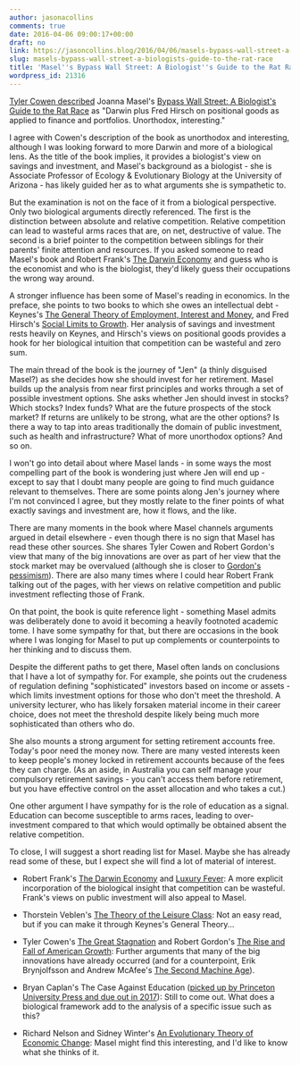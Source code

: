 ```yaml
---
author: jasonacollins
comments: true
date: 2016-04-06 09:00:17+00:00
draft: no
link: https://jasoncollins.blog/2016/04/06/masels-bypass-wall-street-a-biologists-guide-to-the-rat-race/
slug: masels-bypass-wall-street-a-biologists-guide-to-the-rat-race
title: 'Masel''s Bypass Wall Street: A Biologist''s Guide to the Rat Race'
wordpress_id: 21316
---
```


[Tyler Cowen described](http://marginalrevolution.com/marginalrevolution/2016/03/what-ive-been-reading-69.html) Joanna Masel's [Bypass Wall Street: A Biologist's Guide to the Rat Race](http://amzn.to/221iPjq) as "Darwin plus Fred Hirsch on positional goods as applied to finance and portfolios. Unorthodox, interesting."

I agree with Cowen's description of the book as unorthodox and interesting, although I was looking forward to more Darwin and more of a biological lens. As the title of the book implies, it provides a biologist's view on savings and investment, and Masel's background as a biologist - she is Associate Professor of Ecology & Evolutionary Biology at the University of Arizona - has likely guided her as to what arguments she is sympathetic to.

But the examination is not on the face of it from a biological perspective. Only two biological arguments directly referenced. The first is the distinction between absolute and relative competition. Relative competition can lead to wasteful arms races that are, on net, destructive of value. The second is a brief pointer to the competition between siblings for their parents' finite attention and resources. If you asked someone to read Masel's book and Robert Frank's [The Darwin Economy](https://jasoncollins.blog/2011/10/07/franks-the-darwin-economy/) and guess who is the economist and who is the biologist, they'd likely guess their occupations the wrong way around.

A stronger influence has been some of Masel's reading in economics. In the preface, she points to two books to which she owes an intellectual debt - Keynes's [The General Theory of Employment, Interest and Money](https://en.wikipedia.org/wiki/The_General_Theory_of_Employment,_Interest_and_Money), and Fred Hirsch's [Social Limits to Growth](http://amzn.to/1RAGHJm). Her analysis of savings and investment rests heavily on Keynes, and Hirsch's views on positional goods provides a hook for her biological intuition that competition can be wasteful and zero sum.

The main thread of the book is the journey of "Jen" (a thinly disguised Masel?) as she decides how she should invest for her retirement. Masel builds up the analysis from near first principles and works through a set of possible investment options. She asks whether Jen should invest in stocks? Which stocks? Index funds? What are the future prospects of the stock market? If returns are unlikely to be strong, what are the other options? Is there a way to tap into areas traditionally the domain of public investment, such as health and infrastructure? What of more unorthodox options? And so on.

I won't go into detail about where Masel lands - in some ways the most compelling part of the book is wondering just where Jen will end up - except to say that I doubt many people are going to find much guidance relevant to themselves. There are some points along Jen's journey where I'm not convinced I agree, but they mostly relate to the finer points of what exactly savings and investment are, how it flows, and the like.

There are many moments in the book where Masel channels arguments argued in detail elsewhere - even though there is no sign that Masel has read these other sources. She shares Tyler Cowen and Robert Gordon's view that many of the big innovations are over as part of her view that the stock market may be overvalued (although she is closer to [Gordon's pessimism](https://www.foreignaffairs.com/reviews/review-essay/2016-02-15/innovation-over)). There are also many times where I could hear Robert Frank talking out of the pages, with her views on relative competition and public investment reflecting those of Frank.

On that point, the book is quite reference light - something Masel admits was deliberately done to avoid it becoming a heavily footnoted academic tome. I have some sympathy for that, but there are occasions in the book where I was longing for Masel to put up complements or counterpoints to her thinking and to discuss them.

Despite the different paths to get there, Masel often lands on conclusions that I have a lot of sympathy for. For example, she points out the crudeness of regulation defining "sophisticated" investors based on income or assets - which limits investment options for those who don't meet the threshold. A university lecturer, who has likely forsaken material income in their career choice, does not meet the threshold despite likely being much more sophisticated than others who do.

She also mounts a strong argument for setting retirement accounts free. Today's poor need the money now. There are many vested interests keen to keep people's money locked in retirement accounts because of the fees they can charge. (As an aside, in Australia you can self manage your compulsory retirement savings - you can't access them before retirement, but you have effective control on the asset allocation and who takes a cut.)

One other argument I have sympathy for is the role of education as a signal. Education can become susceptible to arms races, leading to over-investment compared to that which would optimally be obtained absent the relative competition.

To close, I will suggest a short reading list for Masel. Maybe she has already read some of these, but I expect she will find a lot of material of interest.



	
  * Robert Frank's [The Darwin Economy](https://jasoncollins.blog/2011/10/07/franks-the-darwin-economy/) and [Luxury Fever](https://jasoncollins.blog/2012/01/28/franks-luxury-fever/): A more explicit incorporation of the biological insight that competition can be wasteful. Frank's views on public investment will also appeal to Masel.

	
  * Thorstein Veblen's [The Theory of the Leisure Class](https://jasoncollins.blog/2018/04/25/thorstein-veblens-the-theory-of-the-leisure-class/): Not an easy read, but if you can make it through Keynes's General Theory...

	
  * Tyler Cowen's [The Great Stagnation](http://amzn.to/1q1wvz0) and Robert Gordon's [The Rise and Fall of American Growth](http://amzn.to/1UEsLR3): Further arguments that many of the big innovations have already occurred (and for a counterpoint, Erik Brynjolfsson and Andrew McAfee's [The Second Machine Age](http://amzn.to/201FxIN)).

	
  * Bryan Caplan's The Case Against Education ([picked up by Princeton University Press and due out in 2017](http://econlog.econlib.org/archives/2016/03/the_case_agains_11.html)): Still to come out. What does a biological framework add to the analysis of a specific issue such as this?

	
  * Richard Nelson and Sidney Winter's [An Evolutionary Theory of Economic Change](https://jasoncollins.blog/2013/11/11/nelson-and-winters-an-evolutionary-theory-of-economic-change/): Masel might find this interesting, and I'd like to know what she thinks of it.


